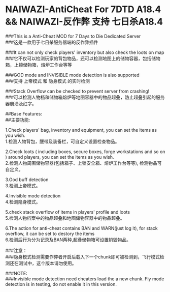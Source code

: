 # NAIWAZI-AntiCheat For 7DTD A18.4 && NAIWAZI-反作弊 支持 七日杀A18.4

###This is a Anti-Cheat MOD for 7 Days to Die Dedicated Server  
###这是一款用于七日杀服务器端的反作弊插件  
  
###It can not only check players' inventory but also check the loots on map  
###它不仅可以检测玩家的背包物品，还可以检测地图上的储物容器，包括储物箱，上锁储物箱，熔炉工作台等等  
  
###GOD mode and INVISIBLE mode detection is also supported  
###支持 上帝模式 和 隐身模式 的实时检测  
  
###Stack Overflow can be checked to prevent server from crashing!  
###可以检测人物档和储物箱熔炉等地图容器中的物品超叠，防止超叠引起的服务器崩溃及红字。  
  
##Base Features:  
##主要功能:  
  
1.Check players' bag, inventory and equipment, you can set the items as you wish.  
1.检测人物背包，腰带及装备栏，可自定义设置检查物品。  
  
2.Check loots ( including boxes, secure boxes, forge workstations and so on ) around players, you can set the items as you wish.  
2.检测人物周围储物容器(包括箱子、上锁安全箱、熔炉工作台等等), 检测物品可自定义。  
  
3.God buff detection  
3.检测上帝模式。  
  
4.Invisible mode detection  
4.检测隐身模式。  
  
5.check stack overflow of items in players' profile and loots  
5.检测人物档案中的物品超叠和地图储物容器中的物品超叠。  
  
6.The action for anti-cheat contains BAN and WARN(just log it), for stack overflow, it can be set to destory the items  
6.检测后行为分为记录及BAN两种,超叠储物箱可设置销毁物品。  
  
###注意：  
###隐身模式检测需要作弊者开启后载入下一个chunk即可被检测到，飞行模式检测还在测试中，这个版本请勿使用。  
  
###NOTE:  
###Invisible mode detection need cheaters load the a new chunk. Fly mode detection is in testing, do not enable it in this version.  
